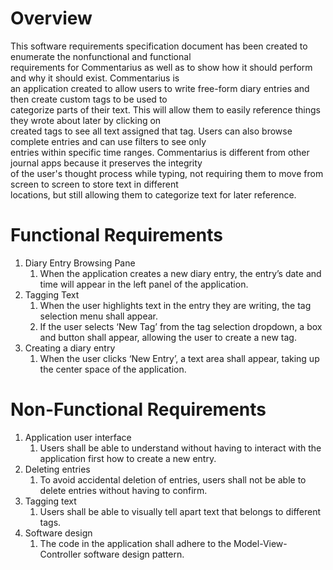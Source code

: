 # Overview

This software requirements specification document has been created to enumerate the nonfunctional and functional  
requirements for Commentarius as well as to show how it should perform and why it should exist. Commentarius is  
an application created to allow users to write free-form diary entries and then create custom tags to be used to   
categorize parts of their text. This will allow them to easily reference things they wrote about later by clicking on   
created tags to see all text assigned that tag. Users can also browse complete entries and can use filters to see only  
entries within specific time ranges. Commentarius is different from other journal apps because it preserves the integrity  
of the user's thought process while typing, not requiring them to move from screen to screen to store text in different  
locations, but still allowing them to categorize text for later reference.

# Functional Requirements  

1. Diary Entry Browsing Pane
   1. When the application creates a new diary entry, the entry’s date and time will appear in the left panel of the application.
2. Tagging Text
   1. When the user highlights text in the entry they are writing, the tag selection menu shall appear.
   2. If the user selects ‘New Tag’ from the tag selection dropdown, a box and button shall appear, allowing the user to create a new tag.
3. Creating a diary entry
   1. When the user clicks ‘New Entry’, a text area shall appear, taking up the center space of the application.  
    
# Non-Functional Requirements
1. Application user interface
   1. Users shall be able to understand without having to interact with the application first how to create a new entry.
2. Deleting entries
   1. To avoid accidental deletion of entries, users shall not be able to delete entries without having to confirm.
3. Tagging text
   1. Users shall be able to visually tell apart text that belongs to different tags.
4. Software design
   1. The code in the application shall adhere to the Model-View-Controller software design pattern.
